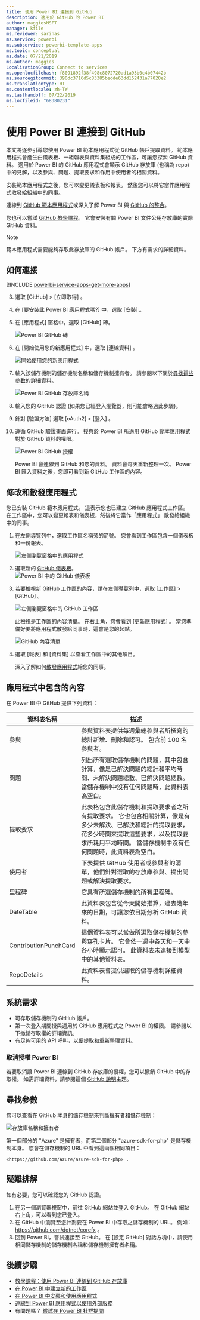 ```yaml
---
title: 使用 Power BI 連接到 GitHub
description: 適用於 GitHub 的 Power BI
author: maggiesMSFT
manager: kfile
ms.reviewer: sarinas
ms.service: powerbi
ms.subservice: powerbi-template-apps
ms.topic: conceptual
ms.date: 07/21/2019
ms.author: maggies
LocalizationGroup: Connect to services
ms.openlocfilehash: f8091892f38f498c8072720ad1a93b0c4b07442b
ms.sourcegitcommit: 390dc3716d5c83385bedde63dd152431a77020e2
ms.translationtype: HT
ms.contentlocale: zh-TW
ms.lasthandoff: 07/22/2019
ms.locfileid: "68380231"
---
```

# <a name="connect-to-github-with-power-bi"></a>使用 Power BI 連接到 GitHub
本文將逐步引導您使用 Power BI 範本應用程式從 GitHub 帳戶提取資料。 範本應用程式會產生由儀表板、一組報表與資料集組成的工作區，可讓您探索 GitHub 資料。 適用於 Power BI 的 GitHub 應用程式會顯示 GitHub 存放庫 (也稱為 repo) 中的見解，以及參與、問題、提取要求和作用中使用者的相關資料。

安裝範本應用程式之後，您可以變更儀表板和報表。 然後您可以將它當作應用程式散發給組織中的同事。

連線到 [GitHub 範本應用程式](https://app.powerbi.com/groups/me/getapps/services/pbi-contentpacks.pbiapps-github)或深入了解 Power BI 與 [GitHub 的整合](https://powerbi.microsoft.com/integrations/github)。

您也可以嘗試 [GitHub 教學課程](service-tutorial-connect-to-github.md)。 它會安裝有關 Power BI 文件公用存放庫的實際 GitHub 資料。

>[!NOTE]
>範本應用程式需要能夠存取此存放庫的 GitHub 帳戶。 下方有需求的詳細資料。

## <a name="how-to-connect"></a>如何連接
[!INCLUDE [powerbi-service-apps-get-more-apps](./includes/powerbi-service-apps-get-more-apps.md)]
   
3. 選取 [GitHub]  \> [立即取得]  。
4. 在 [要安裝此 Power BI 應用程式嗎?]  中，選取 [安裝]  。
4. 在 [應用程式]  窗格中，選取 [GitHub]  磚。

    ![Power BI GitHub 磚](media/service-connect-to-github/power-bi-github-tile.png)

6. 在 [開始使用您的新應用程式]  中，選取 [連線資料]  。

    ![開始使用您的新應用程式](media/service-tutorial-connect-to-github/power-bi-github-app-tutorial-connect-data.png)

5. 輸入該儲存機制的儲存機制名稱和儲存機制擁有者。 請參閱以下關於[尋找這些參數](#FindingParams)的詳細資料。
   
    ![Power BI GitHub 存放庫名稱](media/service-tutorial-connect-to-github/power-bi-github-app-tutorial-connect.png)

5. 輸入您的 GitHub 認證 (如果您已經登入瀏覽器，則可能會略過此步驟)。 
6. 針對 [驗證方法]  選取 [oAuth2]  \> [登入]  。 
7. 遵循 GitHub 驗證畫面進行。 授與於 Power BI 所適用 GitHub 範本應用程式對於 GitHub 資料的權限。
   
   ![Power BI GitHub 授權](media/service-connect-to-github/github_authorize.png)
   
    Power BI 會連線到 GitHub 和您的資料。  資料會每天重新整理一次。 Power BI 匯入資料之後，您即可看到新 GitHub 工作區的內容。

## <a name="modify-and-distribute-your-app"></a>修改和散發應用程式

您已安裝 GitHub 範本應用程式。 這表示您也已建立 GitHub 應用程式工作區。 在工作區中，您可以變更報表和儀表板，然後將它當作「應用程式」  散發給組織中的同事。 

1. 在左側導覽列中，選取工作區名稱旁的箭號。 您會看到工作區包含一個儀表板和一份報表。

    ![左側瀏覽窗格中的應用程式](media/service-tutorial-connect-to-github/power-bi-github-app-tutorial-left-nav-expanded.png)

8. 選取新的 [GitHub 儀表板](https://powerbi.microsoft.com/integrations/github)。    
    ![Power BI 中的 GitHub 儀表板](media/service-tutorial-connect-to-github/power-bi-github-app-tutorial-new-dashboard.png)

3. 若要檢視新 GitHub 工作區的內容，請在左側導覽列中，選取 [工作區]   > [GitHub]  。
 
   ![左側瀏覽窗格中的 GitHub 工作區](media/service-connect-to-github/power-bi-github-left-nav.png)

    此檢視是工作區的內容清單。 在右上角，您會看到 [更新應用程式]  。 當您準備好要將應用程式散發給同事時，這會是您的起點。 

    ![GitHub 內容清單](media/service-connect-to-github/power-bi-github-content-list.png)

2. 選取 [報表]  和 [資料集]  以查看工作區中的其他項目。

    深入了解如何[散發應用程式](service-create-distribute-apps.md)給您的同事。

## <a name="whats-included-in-the-app"></a>應用程式中包含的內容
在 Power BI 中 GitHub 提供下列資料：     

| 資料表名稱 | 描述 |
| --- | --- |
| 參與 |參與資料表提供每週彙總參與者所撰寫的總計新增、刪除和認可。 包含前 100 名參與者。 |
| 問題 |列出所有選取儲存機制的問題，其中包含計算，像是已解決問題的總計和平均時間、未解決問題總數、已解決問題總數。 當儲存機制中沒有任何問題時，此資料表為空白。 |
| 提取要求 |此表格包含此儲存機制和提取要求者之所有提取要求。 它也包含相關計算，像是有多少未解決、已解決和總計的提取要求，花多少時間來提取這些要求，以及提取要求所耗用平均時間。 當儲存機制中沒有任何問題時，此資料表為空白。 |
| 使用者 |下表提供 GitHub 使用者或參與者的清單，他們針對選取的存放庫參與、提出問題或解決提取要求。 |
| 里程碑 |它具有所選儲存機制的所有里程碑。 |
| DateTable |此資料表包含從今天開始推算，過去幾年來的日期，可讓您依日期分析 GitHub 資料。 |
| ContributionPunchCard |這個資料表可以當做所選取儲存機制的參與穿孔卡片。 它會依一週中各天和一天中各小時顯示認可。 此資料表未連接到模型中的其他資料表。 |
| RepoDetails |此資料表會提供選取的儲存機制詳細資料。 |

## <a name="system-requirements"></a>系統需求
* 可存取儲存機制的 GitHub 帳戶。  
* 第一次登入期間授與適用於 GitHub 應用程式之 Power BI 的權限。 請參閱以下撤銷存取權的詳細資訊。  
* 有足夠可用的 API 呼叫，以便提取和重新整理資料。  

### <a name="de-authorize-power-bi"></a>取消授權 Power BI
若要取消讓 Power BI 連線到 GitHub 存放庫的授權，您可以撤銷 GitHub 中的存取權。 如需詳細資料，請參閱這個 [GitHub 說明](https://help.github.com/articles/keeping-your-ssh-keys-and-application-access-tokens-safe/#reviewing-your-authorized-applications-oauth)主題。

<a name="FindingParams"></a>
## <a name="finding-parameters"></a>尋找參數
您可以查看在 GitHub 本身的儲存機制來判斷擁有者和儲存機制：

![存放庫名稱和擁有者](media/service-connect-to-github/github_ownerrepo.png)

第一個部分的 "Azure" 是擁有者，而第二個部分 "azure-sdk-for-php" 是儲存機制本身。  您會在儲存機制的 URL 中看到這兩個相同項目：

    <https://github.com/Azure/azure-sdk-for-php> .

## <a name="troubleshooting"></a>疑難排解
如有必要，您可以確認您的 GitHub 認證。  

1. 在另一個瀏覽器視窗中，前往 GitHub 網站並登入 GitHub。 在 GitHub 網站右上角，可以看到您已登入。    
2. 在 GitHub 中瀏覽至您計劃要在 Power BI 中存取之儲存機制的 URL。 例如： https://github.com/dotnet/corefx 。  
3. 回到 Power BI，嘗試連接至 GitHub。 在 [設定 GitHub] 對話方塊中，請使用相同儲存機制的儲存機制名稱和儲存機制擁有者名稱。  

## <a name="next-steps"></a>後續步驟

* [教學課程：使用 Power BI 連線到 GitHub 存放庫](service-tutorial-connect-to-github.md)
* [在 Power BI 中建立新的工作區](service-create-the-new-workspaces.md)
* [在 Power BI 中安裝和使用應用程式](consumer/end-user-apps.md)
* [連線到 Power BI 應用程式以使用外部服務](service-connect-to-services.md)
* 有問題嗎？ [嘗試在 Power BI 社群提問](http://community.powerbi.com/)

